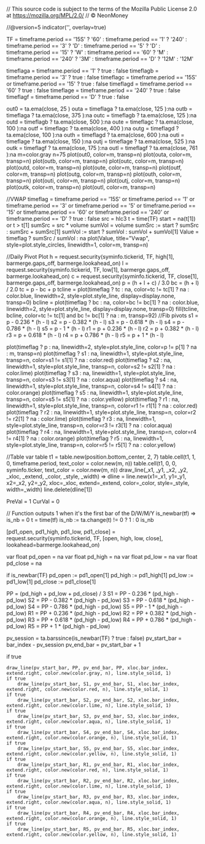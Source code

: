 // This source code is subject to the terms of the Mozilla Public License 2.0 at https://mozilla.org/MPL/2.0/
// © NeonMoney

//@version=5
indicator('󠀠', overlay=true)

TF = timeframe.period == '15S' ? '60' : timeframe.period == '1' ? '240' : timeframe.period == '3' ? 'D' : timeframe.period == '5' ? 'D' : timeframe.period == '15' ? 'W' : timeframe.period == '60' ? 'M' : timeframe.period == '240' ? '3M' : timeframe.period == 'D' ? '12M' : '12M'

timeflaga = timeframe.period == '1' ? true : false
timeflagb = timeframe.period == '3' ? true : false
timeflagc = timeframe.period == '15S' or timeframe.period == '15' ? true : false
timeflagd = timeframe.period == '60' ? true : false
timeflage = timeframe.period == '240' ? true : false
timeflagf = timeframe.period == 'D' ? true : false

out0 = ta.ema(close, 25 )
outa = timeflaga ? ta.ema(close, 125 ):na
outb = timeflaga ? ta.ema(close, 375 ):na
outc = timeflagb ? ta.ema(close, 125 ):na
outd = timeflagb ? ta.ema(close, 500 ):na
oute = timeflagc ? ta.ema(close, 100 ):na
outf = timeflagc ? ta.ema(close, 400 ):na
outg = timeflagd ? ta.ema(close, 100 ):na
outh = timeflagd ? ta.ema(close, 600 ):na
outi = timeflage ? ta.ema(close, 150 ):na
outj = timeflage ? ta.ema(close, 525 ):na
outk = timeflagf ? ta.ema(close, 175 ):na
outl = timeflagf ? ta.ema(close, 761 ):na
m=color.gray
n=75
plot(out0, color=m, transp=n)
plot(outa, color=m, transp=n)
plot(outb, color=m, transp=n)
plot(outc, color=m, transp=n)
plot(outd, color=m, transp=n)
plot(oute, color=m, transp=n)
plot(outf, color=m, transp=n)
plot(outg, color=m, transp=n)
plot(outh, color=m, transp=n)
plot(outi, color=m, transp=n)
plot(outj, color=m, transp=n)
plot(outk, color=m, transp=n)
plot(outl, color=m, transp=n)

//VWAP
timeflag = timeframe.period == '15S' or timeframe.period == '1' or timeframe.period == '3' or timeframe.period == '5' or timeframe.period == '15' or timeframe.period == '60' or timeframe.period == '240' or timeframe.period == 'D' ? true : false
src = hlc3
t = time(TF)
start = na(t[1]) or t > t[1]
sumSrc = src * volume
sumVol = volume
sumSrc := start ? sumSrc : sumSrc + sumSrc[1]
sumVol := start ? sumVol : sumVol + sumVol[1]
Value = timeflag ? sumSrc / sumVol : na
plot(Value, title="Vwap", style=plot.style_circles, linewidth=1, color=m, transp=n)

//Daily Pivot Plot
h = request.security(syminfo.tickerid, TF, high[1], barmerge.gaps_off, barmerge.lookahead_on)
l = request.security(syminfo.tickerid, TF, low[1], barmerge.gaps_off, barmerge.lookahead_on)
c = request.security(syminfo.tickerid, TF, close[1], barmerge.gaps_off, barmerge.lookahead_on)
p = (h + l + c) / 3.0
bc = (h + l) / 2.0
tc = p - bc + p
tcline = plot(timeflag ? tc : na, color=tc != tc[1] ? na : color.blue, linewidth=2, style=plot.style_line, display=display.none, transp=0)
bcline = plot(timeflag ? bc : na, color=bc != bc[1] ? na : color.blue, linewidth=2, style=plot.style_line, display=display.none, transp=0)
fill(tcline, bcline, color=tc != tc[1] and bc != bc[1] ? na : m, transp=92)
//Fib pivots
s1 = p - 0.236 * (h - l)
s2 = p - 0.382 * (h - l)
s3 = p - 0.618 * (h - l)
s4 = p - 0.786 * (h - l)
s5 = p - 1 * (h - l)
r1 = p + 0.236 * (h - l)
r2 = p + 0.382 * (h - l)
r3 = p + 0.618 * (h - l)
r4 = p + 0.786 * (h - l)
r5 = p + 1 * (h - l)

plot(timeflag ? p : na, linewidth=2, style=plot.style_line, color=p != p[1] ? na : m, transp=n)
plot(timeflag ? s1 : na, linewidth=1, style=plot.style_line, transp=n, color=s1 != s1[1] ? na : color.red)
plot(timeflag ? s2 : na, linewidth=1, style=plot.style_line, transp=n, color=s2 != s2[1] ? na : color.lime)
plot(timeflag ? s3 : na, linewidth=1, style=plot.style_line, transp=n, color=s3 != s3[1] ? na : color.aqua)
plot(timeflag ? s4 : na, linewidth=1, style=plot.style_line, transp=n, color=s4 != s4[1] ? na : color.orange)
plot(timeflag ? s5 : na, linewidth=1, style=plot.style_line, transp=n, color=s5 != s5[1] ? na : color.yellow)
plot(timeflag ? r1 : na, linewidth=1, style=plot.style_line, transp=n, color=r1 != r1[1] ? na : color.red)
plot(timeflag ? r2 : na, linewidth=1, style=plot.style_line, transp=n, color=r2 != r2[1] ? na : color.lime)
plot(timeflag ? r3 : na, linewidth=1, style=plot.style_line, transp=n, color=r3 != r3[1] ? na : color.aqua)
plot(timeflag ? r4 : na, linewidth=1, style=plot.style_line, transp=n, color=r4 != r4[1] ? na : color.orange)
plot(timeflag ? r5 : na, linewidth=1, style=plot.style_line, transp=n, color=r5 != r5[1] ? na : color.yellow)

//Table
var table t1 = table.new(position.bottom_center, 2, 7)
table.cell(t1, 1, 0, timeframe.period, text_color = color.new(m, n))
table.cell(t1, 0, 0, syminfo.ticker, text_color = color.new(m, n))
draw_line(_x1, _y1, _x2, _y2, _xloc, _extend, _color, _style, _width) =>
    dline = line.new(x1=_x1, y1=_y1, x2=_x2, y2=_y2, xloc=_xloc, extend=_extend, color=_color, style=_style, width=_width)
    line.delete(dline[1])


PreVal = 1
CurVal = 0

// Function outputs 1 when it's the first bar of the D/W/M/Y
is_newbar(tf) =>
    is_nb = 0
    t = time(tf)
    is_nb := ta.change(t) != 0 ? 1 : 0
    is_nb

[pd1_open, pd1_high, pd1_low, pd1_close] = request.security(syminfo.tickerid, TF, [open, high, low, close], lookahead=barmerge.lookahead_on)

var float pd_open = na
var float pd_high = na
var float pd_low = na
var float pd_close = na

if is_newbar(TF)
    pd_open := pd1_open[1]
    pd_high := pd1_high[1]
    pd_low := pd1_low[1]
    pd_close := pd1_close[1]

PP = (pd_high + pd_low + pd_close) / 3
S1 = PP - 0.236 * (pd_high - pd_low)
S2 = PP - 0.382 * (pd_high - pd_low)
S3 = PP - 0.618 * (pd_high - pd_low)
S4 = PP - 0.786 * (pd_high - pd_low)
S5 = PP - 1 * (pd_high - pd_low)
R1 = PP + 0.236 * (pd_high - pd_low)
R2 = PP + 0.382 * (pd_high - pd_low)
R3 = PP + 0.618 * (pd_high - pd_low)
R4 = PP + 0.786 * (pd_high - pd_low)
R5 = PP + 1 * (pd_high - pd_low)

pv_session = ta.barssince(is_newbar(TF) ? true : false)
pv_start_bar = bar_index - pv_session
pv_end_bar = pv_start_bar + 1


if true

    draw_line(pv_start_bar, PP, pv_end_bar, PP, xloc.bar_index, extend.right, color.new(color.gray, n), line.style_solid, 1)
    if true
        draw_line(pv_start_bar, S1, pv_end_bar, S1, xloc.bar_index, extend.right, color.new(color.red, n), line.style_solid, 1)
    if true
        draw_line(pv_start_bar, S2, pv_end_bar, S2, xloc.bar_index, extend.right, color.new(color.lime, n), line.style_solid, 1)
    if true
        draw_line(pv_start_bar, S3, pv_end_bar, S3, xloc.bar_index, extend.right, color.new(color.aqua, n), line.style_solid, 1)
    if true
        draw_line(pv_start_bar, S4, pv_end_bar, S4, xloc.bar_index, extend.right, color.new(color.orange, n), line.style_solid, 1)
    if true
        draw_line(pv_start_bar, S5, pv_end_bar, S5, xloc.bar_index, extend.right, color.new(color.yellow, n), line.style_solid, 1)
    if true
        draw_line(pv_start_bar, R1, pv_end_bar, R1, xloc.bar_index, extend.right, color.new(color.red, n), line.style_solid, 1)
    if true
        draw_line(pv_start_bar, R2, pv_end_bar, R2, xloc.bar_index, extend.right, color.new(color.lime, n), line.style_solid, 1)
    if true
        draw_line(pv_start_bar, R3, pv_end_bar, R3, xloc.bar_index, extend.right, color.new(color.aqua, n), line.style_solid, 1)
    if true
        draw_line(pv_start_bar, R4, pv_end_bar, R4, xloc.bar_index, extend.right, color.new(color.orange, n), line.style_solid, 1)
    if true
        draw_line(pv_start_bar, R5, pv_end_bar, R5, xloc.bar_index, extend.right, color.new(color.yellow, n), line.style_solid, 1)

